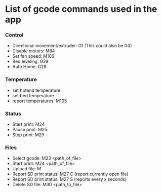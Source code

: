 # List of gcode commands used in the app

### Control
- Directional movement/extruder: G1 <axis><value> (This could also be G0)
- Disable motors: M84
- Set fan speed: M106
- Bed leveling: G29
- Auto Home: G28

### Temperature
- set hotend temperature
- set bed temperature
- report temperatures: M105

### Status
 - Start print: M24
 - Pause print: M25
 - Stop print: M29

### Files
- Select gcode: M23 <path_of_file>
- Start print: M24 <path_of_file>
- Upload file: M
- Report SD print status: M27 C (report currently open file)
- Report SD print status: M27 S<seconds> (reports every x seconds)
- Delete SD file: M30 <path_to_file>